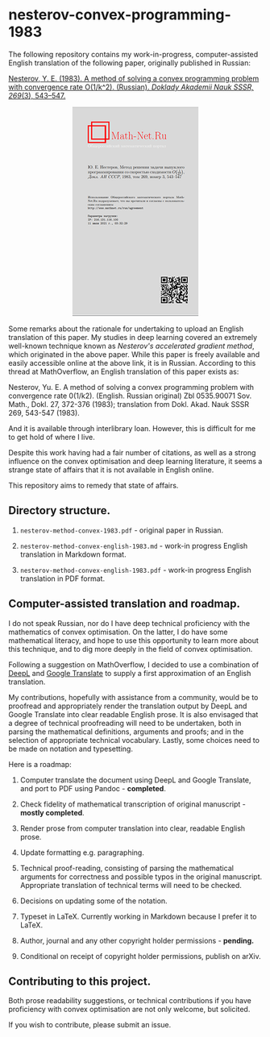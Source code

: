 # nesterov-convex-programming-1983

The following repository contains my work-in-progress, computer-assisted English translation of the following paper, originally published in Russian:

[Nesterov, Y. E. (1983). A method of solving a convex programming problem with convergence rate O(1/k^2). (Russian). *Doklady Akademii Nauk SSSR, 269*(3), 543–547.](http://www.mathnet.ru/php/archive.phtml?wshow=paper&jrnid=dan&paperid=46009&option_lang=eng)

<p align="center">
    <a href="http://www.mathnet.ru/php/archive.phtml?wshow=paper&jrnid=dan&paperid=46009&option_lang=eng">
        <img src="nesterov.png">
    </a>
</p>

Some remarks about the rationale for undertaking to upload an English translation of this paper. My studies in deep learning covered an extremely well-known technique known as *Nesterov's accelerated gradient method*, which originated in the above paper. While this paper is freely available and easily accessible online at the above link, it is in Russian. According to this thread at MathOverflow, an English translation of this paper exists as:

Nesterov, Yu. E. A method of solving a convex programming problem with convergence rate 0(1/k2). (English. Russian original) Zbl 0535.90071 Sov. Math., Dokl. 27, 372-376 (1983); translation from Dokl. Akad. Nauk SSSR 269, 543-547 (1983).

And it is available through interlibrary loan. However, this is difficult for me to get hold of where I live.

Despite this work having had a fair number of citations, as well as a strong influence on the convex optimisation and deep learning literature, it seems a strange state of affairs that it is not available in English online.

This repository aims to remedy that state of affairs.

## Directory structure.

1. `nesterov-method-convex-1983.pdf` - original paper in Russian.

2. `nesterov-method-convex-english-1983.md` - work-in progress English translation in Markdown format.

3. `nesterov-method-convex-english-1983.pdf` - work-in progress English translation in PDF format.

## Computer-assisted translation and roadmap.

I do not speak Russian, nor do I have deep technical proficiency with the mathematics of convex optimisation. On the latter, I do have some mathematical literacy, and hope to use this opportunity to learn more about this technique, and to dig more deeply in the field of convex optimisation.

Following a suggestion on MathOverflow, I decided to use a combination of [DeepL](https://www.deepl.com/translator) and [Google Translate](https://translate.google.com/) to supply a first approximation of an English translation.

My contributions, hopefully with assistance from a community, would be to proofread and appropriately render the translation output by DeepL and Google Translate into clear readable English prose. It is also envisaged that a degree of technical proofreading will need to be undertaken, both in parsing the mathematical definitions, arguments and proofs; and in the selection of appropriate technical vocabulary. Lastly, some choices need to be made on notation and typesetting.

Here is a roadmap:

1. Computer translate the document using DeepL and Google Translate, and port to PDF using Pandoc - **completed**.

2. Check fidelity of mathematical transcription of original manuscript - **mostly completed**.

3. Render prose from computer translation into clear, readable English prose.

4. Update formatting e.g. paragraphing.

5. Technical proof-reading, consisting of parsing the mathematical arguments for correctness and possible typos in the original manuscript. Appropriate translation of technical terms will need to be checked.

6. Decisions on updating some of the notation.

7. Typeset in LaTeX. Currently working in Markdown because I prefer it to LaTeX. 

8. Author, journal and any other copyright holder permissions - **pending.**

9. Conditional on receipt of copyright holder permissions, publish on arXiv.

## Contributing to this project.

Both prose readability suggestions, or technical contributions if you have proficiency with convex optimisation are not only welcome, but solicited.

If you wish to contribute, please submit an issue.










